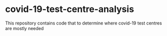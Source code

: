 # covid-19-test-centre-analysis
This repository contains code that to determine where covid-19 test centres are mostly needed
